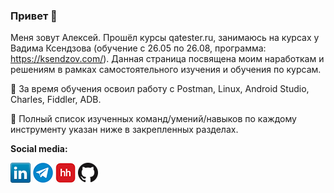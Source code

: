 ### Привет 👋

Меня зовут Алексей. Прошёл курсы qatester.ru, занимаюсь на курсах у Вадима Ксендзова (обучение с 26.05 по 26.08, программа: https://ksendzov.com/). Данная страница посвящена моим наработкам и решениям в рамках самостоятельного изучения и обучения по курсам.

:blue_book: За время обучения освоил работу с Postman, Linux, Android Studio, Charles, Fiddler, ADB.

:pushpin: Полный список изученных команд/умений/навыков по каждому инструменту указан ниже в закрепленных разделах.

**Social media:**

[![LinkedIn](icons/linkedin.png)](https://www.linkedin.com/in/алексей-обвинцев-050531217)
[![Telegram](icons/telegram.png)](https://t.me/TommyBahama)
[![HeadHunter](icons/hh.png)](https://omsk.hh.ru/resume/a1a415a7ff0912a8d70039ed1f6162316b7137)
[![GitHub](icons/github.png)](https://github.com/ObvintsevAleks)



<!--
**ObvintsevAleks/ObvintsevAleks** is a ✨ _special_ ✨ repository because its `README.md` (this file) appears on your GitHub profile.

Here are some ideas to get you started:

- 🔭 I’m currently working on ...
- 🌱 I’m currently learning ...
- 👯 I’m looking to collaborate on ...
- 🤔 I’m looking for help with ...
- 💬 Ask me about ...
- 📫 How to reach me: ...
- 😄 Pronouns: ...
- ⚡ Fun fact: ...
-->
